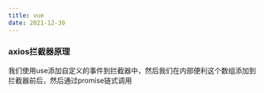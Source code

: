 ```yaml
---
title: vue
date: 2021-12-30
---
```

<!--
 * @Descripttion: ----描述----
 * @version: 1.0
 * @Author: 张鹏
 * @Date: 2022-01-02 00:09:03
 * @LastEditors: 张鹏
 * @LastEditTime: 2022-01-02 00:11:59
-->
### axios拦截器原理
我们使用use添加自定义的事件到拦截器中，然后我们在内部便利这个数组添加到拦截器前后，然后通过promise链式调用
